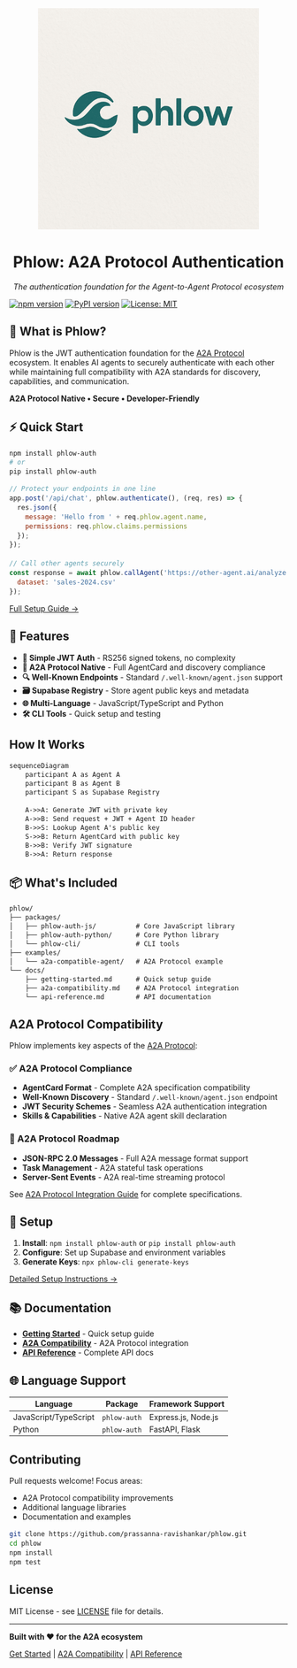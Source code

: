 <div align="center">
  <img src="docs/phlow-logo.png" alt="Phlow Logo" width="400">
  
  # Phlow: A2A Protocol Authentication
  
  *The authentication foundation for the Agent-to-Agent Protocol ecosystem*
</div>

[![npm version](https://img.shields.io/npm/v/phlow-auth.svg)](https://www.npmjs.com/package/phlow-auth)
[![PyPI version](https://img.shields.io/pypi/v/phlow-auth.svg)](https://pypi.org/project/phlow-auth/)
[![License: MIT](https://img.shields.io/badge/License-MIT-yellow.svg)](https://opensource.org/licenses/MIT)

## 🎯 What is Phlow?

Phlow is the JWT authentication foundation for the [A2A Protocol](https://a2aproject.github.io/A2A/latest/specification/) ecosystem. It enables AI agents to securely authenticate with each other while maintaining full compatibility with A2A standards for discovery, capabilities, and communication.

**A2A Protocol Native • Secure • Developer-Friendly**

## ⚡ Quick Start

```bash
npm install phlow-auth
# or
pip install phlow-auth
```

```javascript
// Protect your endpoints in one line
app.post('/api/chat', phlow.authenticate(), (req, res) => {
  res.json({ 
    message: 'Hello from ' + req.phlow.agent.name,
    permissions: req.phlow.claims.permissions 
  });
});

// Call other agents securely
const response = await phlow.callAgent('https://other-agent.ai/analyze', {
  dataset: 'sales-2024.csv'
});
```

[Full Setup Guide →](docs/getting-started.md)

## 🚀 Features

- **🔐 Simple JWT Auth** - RS256 signed tokens, no complexity
- **🤖 A2A Protocol Native** - Full AgentCard and discovery compliance
- **🔍 Well-Known Endpoints** - Standard `/.well-known/agent.json` support
- **🗃️ Supabase Registry** - Store agent public keys and metadata
- **🌐 Multi-Language** - JavaScript/TypeScript and Python
- **🛠️ CLI Tools** - Quick setup and testing


## How It Works

```mermaid
sequenceDiagram
    participant A as Agent A
    participant B as Agent B  
    participant S as Supabase Registry
    
    A->>A: Generate JWT with private key
    A->>B: Send request + JWT + Agent ID header
    B->>S: Lookup Agent A's public key
    S->>B: Return AgentCard with public key
    B->>B: Verify JWT signature
    B->>A: Return response
```

## 📦 What's Included

```
phlow/
├── packages/
│   ├── phlow-auth-js/          # Core JavaScript library
│   ├── phlow-auth-python/      # Core Python library  
│   └── phlow-cli/              # CLI tools
├── examples/
│   └── a2a-compatible-agent/   # A2A Protocol example
└── docs/
    ├── getting-started.md      # Quick setup guide
    ├── a2a-compatibility.md    # A2A Protocol integration
    └── api-reference.md        # API documentation
```

## A2A Protocol Compatibility

Phlow implements key aspects of the [A2A Protocol](https://a2aproject.github.io/A2A/latest/specification/):

### ✅ A2A Protocol Compliance

- **AgentCard Format** - Complete A2A specification compatibility
- **Well-Known Discovery** - Standard `/.well-known/agent.json` endpoint  
- **JWT Security Schemes** - Seamless A2A authentication integration
- **Skills & Capabilities** - Native A2A agent skill declaration

### 🔄 A2A Protocol Roadmap

- **JSON-RPC 2.0 Messages** - Full A2A message format support
- **Task Management** - A2A stateful task operations  
- **Server-Sent Events** - A2A real-time streaming protocol

See [A2A Protocol Integration Guide](docs/a2a-compatibility.md) for complete specifications.


## 🔧 Setup

1. **Install**: `npm install phlow-auth` or `pip install phlow-auth`
2. **Configure**: Set up Supabase and environment variables
3. **Generate Keys**: `npx phlow-cli generate-keys`

[Detailed Setup Instructions →](docs/getting-started.md)

## 📚 Documentation

- **[Getting Started](docs/getting-started.md)** - Quick setup guide
- **[A2A Compatibility](docs/a2a-compatibility.md)** - A2A Protocol integration
- **[API Reference](docs/api-reference.md)** - Complete API docs

## 🌐 Language Support

| Language | Package | Framework Support |
|----------|---------|------------------|
| JavaScript/TypeScript | `phlow-auth` | Express.js, Node.js |
| Python | `phlow-auth` | FastAPI, Flask |

## Contributing

Pull requests welcome! Focus areas:

- A2A Protocol compatibility improvements
- Additional language libraries
- Documentation and examples

```bash
git clone https://github.com/prassanna-ravishankar/phlow.git
cd phlow
npm install
npm test
```

## License

MIT License - see [LICENSE](LICENSE) file for details.

---

**Built with ❤️ for the A2A ecosystem**

[Get Started](docs/getting-started.md) | [A2A Compatibility](docs/a2a-compatibility.md) | [API Reference](docs/api-reference.md)